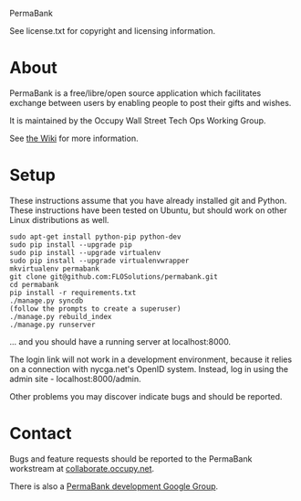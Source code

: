 PermaBank

See license.txt for copyright and licensing information.

# About #

PermaBank is a free/libre/open source application which facilitates exchange between users by enabling people to post their gifts and wishes.

It is maintained by the Occupy Wall Street Tech Ops Working Group.

See [the Wiki](http://wiki.occupy.net/wiki/PermaBank) for more information.

# Setup #

These instructions assume that you have already installed git and Python.
These instructions have been tested on Ubuntu, but should work on other Linux distributions as well.

    sudo apt-get install python-pip python-dev 
    sudo pip install --upgrade pip 
    sudo pip install --upgrade virtualenv
    sudo pip install --upgrade virtualenvwrapper 
    mkvirtualenv permabank
    git clone git@github.com:FLOSolutions/permabank.git
    cd permabank
    pip install -r requirements.txt
    ./manage.py syncdb
    (follow the prompts to create a superuser)
    ./manage.py rebuild_index
    ./manage.py runserver

... and you should have a running server at localhost:8000.

The login link will not work in a development environment, because it relies on a connection with nycga.net's OpenID system.
Instead, log in using the admin site - localhost:8000/admin.

Other problems you may discover indicate bugs and should be reported.

# Contact #

Bugs and feature requests should be reported to the PermaBank workstream at [collaborate.occupy.net](http://collaborate.occupy.net/projects/2/dashboard).

There is also a [PermaBank development Google Group](http://groups.google.com/group/permabank-dev).
